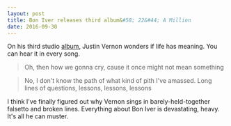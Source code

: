 ```yaml
---
layout: post
title: Bon Iver releases third album&#58; 22&#44; A Million
date: 2016-09-30
---
```

On his third studio [album](spotify:album:1PgfRdl3lPyACfUGH4pquG), Justin Vernon wonders if life has meaning. You can hear it in every song. 

> Oh, then how we gonna cry, cause it once might not mean something

> No, I don't know the path of what kind of pith I've amassed. Long lines of questions, lessons, lessons, lessons

I think I've finally figured out why Vernon sings in barely-held-together falsetto and broken lines. Everything about Bon Iver is devastating, heavy. It's all he can muster.